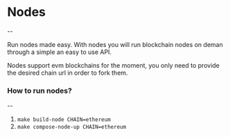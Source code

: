 # Nodes

--

Run nodes made easy. With nodes you will run blockchain nodes on deman through a simple an easy to use API.

Nodes support evm blockchains for the moment, you only need to provide the desired chain url in order to fork them.

### How to run nodes?
--

1. `make build-node CHAIN=ethereum`
2. `make compose-node-up CHAIN=ethereum`

